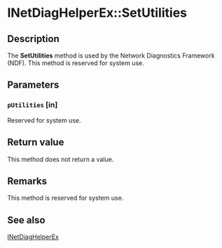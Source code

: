 # INetDiagHelperEx::SetUtilities

## Description

The **SetUtilities** method is used by the Network Diagnostics Framework (NDF). This method is reserved for system use.

## Parameters

### `pUtilities` [in]

Reserved for system use.

## Return value

This method does not return a value.

## Remarks

This method is reserved for system use.

## See also

[INetDiagHelperEx](https://learn.microsoft.com/windows/desktop/api/ndhelper/nn-ndhelper-inetdiaghelperex)
